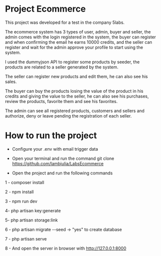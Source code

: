 
# Project Ecommerce 

This project was developed for a test in the company 5labs.

The ecommerce system has 3 types of user, admin, buyer and seller, the admin comes with the login registered in the system, the buyer can register and when confirming the email he earns 10000 credits, and the seller can register and wait for the admin approve your profile to start using the system.

I used the dummyjson API to register some products by seeder, the products are related to a seller generated by the system.

The seller can register new products and edit them, he can also see his sales.

The buyer can buy the products losing the value of the product in his credits and giving the value to the seller, he can also see his purchases, review the products, favorite them and see his favorites.

The admin can see all registered products, customers and sellers and authorize, deny or leave pending the registration of each seller.

# How to run the project

- Configure your .env with email trigger data

- Open your terminal and run the command
git clone https://github.com/lambjulia/LabsEcommerce

- Open the project and run the following commands

1 - composer install

2 - npm install

3 - npm run dev

4- php artisan key:generate

5- php artisan storage:link

6 - php artisan migrate --seed -> "yes" to create database

7 - php artisan serve

8 - And open the server in browser with http://127.0.0.1:8000